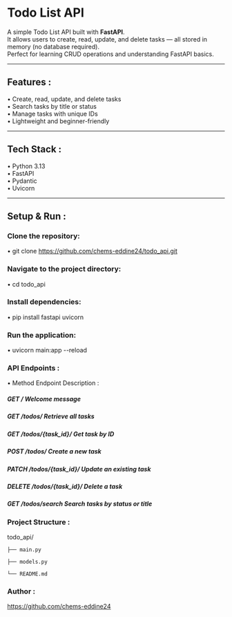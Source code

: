 # Todo List API

A simple Todo List API built with **FastAPI**.  
It allows users to create, read, update, and delete tasks — all stored in memory (no database required).  
Perfect for learning CRUD operations and understanding FastAPI basics.

---

## Features :

• Create, read, update, and delete tasks  
• Search tasks by title or status  
• Manage tasks with unique IDs  
• Lightweight and beginner-friendly

---

## Tech Stack :

• Python 3.13  
• FastAPI  
• Pydantic  
• Uvicorn

---

## Setup & Run :

### Clone the repository:

• git clone https://github.com/chems-eddine24/todo_api.git
  
### Navigate to the project directory:
• cd todo_api

### Install dependencies:
• pip install fastapi uvicorn

### Run the application:
• uvicorn main:app --reload


### API Endpoints :
• Method	Endpoint	Description :

##### GET	/	Welcome message

##### GET	/todos/	Retrieve all tasks

##### GET	/todos/{task_id}/	Get task by ID

##### POST	/todos/	Create a new task

##### PATCH	/todos/{task_id}/	Update an existing task

##### DELETE	/todos/{task_id}/	Delete a task

##### GET	/todos/search	Search tasks by status or title

### Project Structure :

todo_api/

    ├── main.py
    
    ├── models.py
    
    └── README.md
    
### Author :
https://github.com/chems-eddine24
